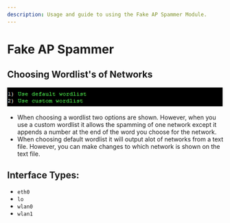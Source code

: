 ```yaml
---
description: Usage and guide to using the Fake AP Spammer Module.
---
```


# Fake AP Spammer

## Choosing Wordlist's of Networks

![](../.gitbook/assets/image.png)

* When choosing a wordlist two options are shown. However, when you use a custom wordlist it allows the spamming of one network except it appends a number at the end of the word you choose for the network. 
* When choosing default wordlist it will output alot of networks from a text file. However, you can make changes to which network is shown on the text file. 



## Interface Types: 

* `eth0`
* `lo`
* `wlan0`
* `wlan1`

